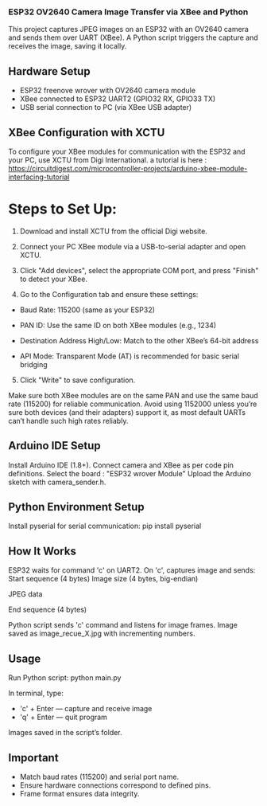 ### ESP32 OV2640 Camera Image Transfer via XBee and Python
This project captures JPEG images on an ESP32 with an OV2640 camera and sends them over UART (XBee). A Python script triggers the capture and receives the image, saving it locally.

## Hardware Setup
- ESP32  freenove wrover with OV2640 camera module
- XBee connected to ESP32 UART2 (GPIO32 RX, GPIO33 TX)
- USB serial connection to PC (via XBee USB adapter)

## XBee Configuration with XCTU
To configure your XBee modules for communication with the ESP32 and your PC, use XCTU from Digi International.
a tutorial is here : https://circuitdigest.com/microcontroller-projects/arduino-xbee-module-interfacing-tutorial

# Steps to Set Up:
1) Download and install XCTU from the official Digi website. 

2) Connect your PC XBee module via a USB-to-serial adapter and open XCTU.

3) Click "Add devices", select the appropriate COM port, and press "Finish" to detect your XBee.

4) Go to the Configuration tab and ensure these settings:

- Baud Rate: 115200 (same as your ESP32)

- PAN ID: Use the same ID on both XBee modules (e.g., 1234)

- Destination Address High/Low: Match to the other XBee’s 64-bit address

- API Mode: Transparent Mode (AT) is recommended for basic serial bridging

5) Click "Write" to save configuration.

Make sure both XBee modules are on the same PAN and use the same baud rate (115200) for reliable communication. Avoid using 1152000 unless you’re sure both devices (and their adapters) support it, as most default UARTs can’t handle such high rates reliably.

## Arduino IDE Setup
Install Arduino IDE (1.8+).
Connect camera and XBee as per code pin definitions.
Select the board : "ESP32 wrover Module"
Upload the Arduino sketch with camera_sender.h.

## Python Environment Setup
Install pyserial for serial communication:
pip install pyserial

## How It Works
ESP32 waits for command 'c' on UART2.
On 'c', captures image and sends:
Start sequence (4 bytes)
Image size (4 bytes, big-endian)

JPEG data

End sequence (4 bytes)

Python script sends 'c' command and listens for image frames.
Image saved as image_recue_X.jpg with incrementing numbers.

## Usage
Run Python script:
python main.py

In terminal, type:

- 'c' + Enter — capture and receive image
- 'q' + Enter — quit program

Images saved in the script’s folder.

## Important
- Match baud rates (115200) and serial port name.
- Ensure hardware connections correspond to defined pins.
- Frame format ensures data integrity.
